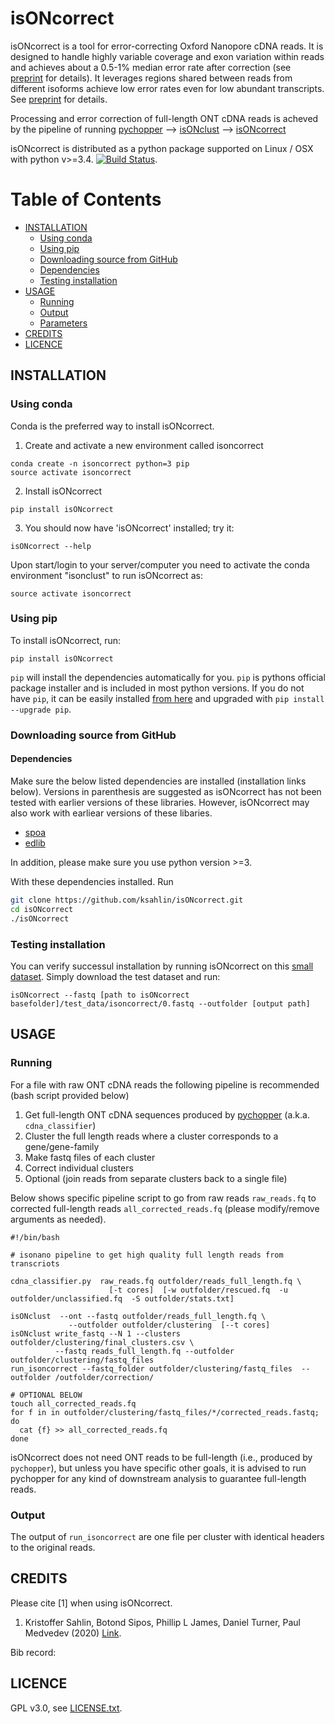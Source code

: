 isONcorrect
===========

isONcorrect is a tool for error-correcting  Oxford Nanopore cDNA reads. It is designed to handle highly variable coverage and exon variation within reads and achieves about a 0.5-1% median error rate after correction (see [preprint]() for details). It leverages regions shared between reads from different isoforms achieve low error rates even for low abundant transcripts. See [preprint]() for details.  

Processing and error correction of full-length ONT cDNA reads is acheved by the pipeline of running [pychopper](https://github.com/nanoporetech/pychopper) --> [isONclust](https://github.com/ksahlin/isONclust) --> [isONcorrect](https://github.com/ksahlin/isONcorrect) 


isONcorrect is distributed as a python package supported on Linux / OSX with python v>=3.4. [![Build Status](https://travis-ci.org/ksahlin/isONcorrect.svg?branch=master)](https://travis-ci.org/ksahlin/isONcorrect).

Table of Contents
=================

  * [INSTALLATION](#INSTALLATION)
    * [Using conda](#Using-conda)
    * [Using pip](#Using-pip)
    * [Downloading source from GitHub](#Downloading-source-from-github)
    * [Dependencies](#Dependencies)
    * [Testing installation](#testing-installation)
  * [USAGE](#USAGE)
    * [Running](#Running)
    * [Output](#Output)
    * [Parameters](#Parameters)
  * [CREDITS](#CREDITS)
  * [LICENCE](#LICENCE)



INSTALLATION
----------------

### Using conda
Conda is the preferred way to install isONcorrect.

1. Create and activate a new environment called isoncorrect

```
conda create -n isoncorrect python=3 pip 
source activate isoncorrect
```

2. Install isONcorrect 

```
pip install isONcorrect
```
3. You should now have 'isONcorrect' installed; try it:
```
isONcorrect --help
```

Upon start/login to your server/computer you need to activate the conda environment "isonclust" to run isONcorrect as:
```
source activate isoncorrect
```

### Using pip 

To install isONcorrect, run:
```
pip install isONcorrect
```
`pip` will install the dependencies automatically for you. `pip` is pythons official package installer and is included in most python versions. If you do not have `pip`, it can be easily installed [from here](https://pip.pypa.io/en/stable/installing/) and upgraded with `pip install --upgrade pip`. 


### Downloading source from GitHub

#### Dependencies

Make sure the below listed dependencies are installed (installation links below). Versions in parenthesis are suggested as isONcorrect has not been tested with earlier versions of these libraries. However, isONcorrect may also work with earliear versions of these libaries.
* [spoa]()
* [edlib]()

In addition, please make sure you use python version >=3.

With these dependencies installed. Run

```sh
git clone https://github.com/ksahlin/isONcorrect.git
cd isONcorrect
./isONcorrect
```

### Testing installation

You can verify successul installation by running isONcorrect on this [small dataset](https://github.com/ksahlin/isONcorrect/tree/master/test/sample_alz_2k.fastq). Simply download the test dataset and run:

```
isONcorrect --fastq [path to isONcorrect basefolder]/test_data/isoncorrect/0.fastq --outfolder [output path]
```


USAGE
-------
 
### Running

For a file with raw ONT cDNA reads the following pipeline is recommended (bash script provided below)
1.  Get full-length ONT cDNA sequences produced by [pychopper](https://github.com/nanoporetech/pychopper) (a.k.a. `cdna_classifier`)
2.  Cluster the full length reads where a cluster corresponds to a gene/gene-family
3.  Make fastq files of each cluster
4.  Correct individual clusters
5.  Optional (join reads from separate clusters back to a single file)

Below shows specific pipeline script to go from raw reads `raw_reads.fq` to corrected full-length reads `all_corrected_reads.fq` (please modify/remove arguments as needed). 

```
#!/bin/bash

# isonano pipeline to get high quality full length reads from transcriots

cdna_classifier.py  raw_reads.fq outfolder/reads_full_length.fq \
                      [-t cores]  [-w outfolder/rescued.fq  -u outfolder/unclassified.fq  -S outfolder/stats.txt] 

isONclust  --ont --fastq outfolder/reads_full_length.fq \
             --outfolder outfolder/clustering  [--t cores] 
isONclust write_fastq --N 1 --clusters outfolder/clustering/final_clusters.csv \
          --fastq reads_full_length.fq --outfolder  outfolder/clustering/fastq_files 
run_isoncorrect --fastq_folder outfolder/clustering/fastq_files  --outfolder /outfolder/correction/ 

# OPTIONAL BELOW 
touch all_corrected_reads.fq
for f in in outfolder/clustering/fastq_files/*/corrected_reads.fastq; 
do 
  cat {f} >> all_corrected_reads.fq
done
```

isONcorrect does not need ONT reads to be full-length (i.e., produced by `pychopper`), but unless you have specific other goals, it is advised to run pychopper for any kind of downstream analysis to guarantee full-length reads. 

### Output

The output of `run_isoncorrect` are one file per cluster with identical headers to the original reads.



CREDITS
----------------

Please cite [1] when using isONcorrect.

1. Kristoffer Sahlin, Botond Sipos, Phillip L James, Daniel Turner, Paul Medvedev (2020)  [Link]().

Bib record: 

LICENCE
----------------

GPL v3.0, see [LICENSE.txt](https://github.com/ksahlin/isONcorect/blob/master/LICENCE.txt).

